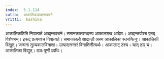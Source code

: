 ```yaml
---
index:  5.1.114
sutra:  आकालिकडाद्यन्तवचने
vritti:  kashika 
---
```


आकालिकटिति निपात्यते आद्यन्तवचने। समानकालशब्दस्य आकालशब्द आदेशः। आद्यन्तयोश्च एतद् विशेषणम्। इकट् प्रत्ययश्च निपात्यते। समानकालौ आद्यन्तौ अस्य आकालिकः स्तनयित्नुः। आकालिकी विद्युत्। जन्मना तुल्यकालविनाशा। उत्पादानन्तरं विनाशिनीत्यर्थः। आकालाट् ठंश्च। चात् ठञ् च। आकालिका विद्युत्। ठञः पूर्णो ऽवधिः।

